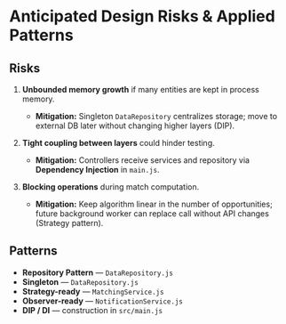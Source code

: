 # Anticipated Design Risks & Applied Patterns

## Risks
1) **Unbounded memory growth** if many entities are kept in process memory.
   - **Mitigation:** Singleton `DataRepository` centralizes storage; move to external DB later without changing higher layers (DIP).

2) **Tight coupling between layers** could hinder testing.
   - **Mitigation:** Controllers receive services and repository via **Dependency Injection** in `main.js`.

3) **Blocking operations** during match computation.
   - **Mitigation:** Keep algorithm linear in the number of opportunities; future background worker can replace call without API changes (Strategy pattern).

## Patterns
- **Repository Pattern** — `DataRepository.js`
- **Singleton** — `DataRepository.js`
- **Strategy-ready** — `MatchingService.js`
- **Observer-ready** — `NotificationService.js`
- **DIP / DI** — construction in `src/main.js`
